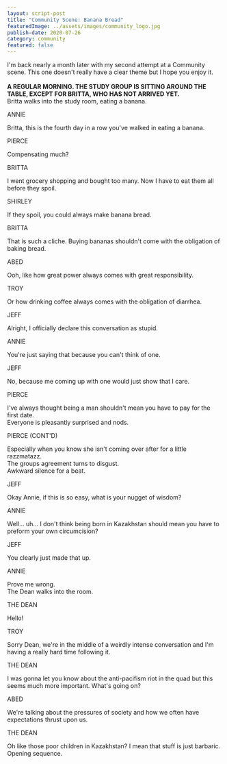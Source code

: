 ```yaml
---
layout: script-post
title: "Community Scene: Banana Bread"
featuredImage: ../assets/images/community_logo.jpg
publish-date: 2020-07-26
category: community
featured: false
---
```


<div class = "lead-in">I'm back nearly a month later with my second attempt at a Community scene. This one doesn't really have a clear theme but I hope you enjoy it.</div>

<br>

<div class = "action">  <strong>A REGULAR MORNING. THE STUDY GROUP IS SITTING AROUND THE TABLE, EXCEPT FOR BRITTA, WHO HAS NOT ARRIVED YET. </strong> </div>


<div class = "action">Britta walks into the study room, eating a banana.</div>

<p class = "character"> ANNIE </p> 
Britta, this is the fourth day in a row you've walked in eating a banana. 

<p class = "character"> PIERCE </p>  
Compensating much?

<p class = "character"> BRITTA </p>
I went grocery shopping and bought too many. Now I have to eat them all before they spoil.  

<p class = "character"> SHIRLEY </p>  
If they spoil, you could always make banana bread.

<p class = "character"> BRITTA </p>  
That is such a cliche. Buying bananas shouldn't come with the obligation of baking bread.

<p class = "character"> ABED </p>  
Ooh, like how great power always comes with great responsibility.

<p class = "character"> TROY </p> 
Or how drinking coffee always comes with the obligation of diarrhea.

<p class = "character"> JEFF </p> 
Alright, I officially declare this conversation as stupid.

<p class = "character"> ANNIE </p> 
You're just saying that because you can't think of one.

<p class = "character"> JEFF </p> 
No, because me coming up with one would just show that I care.

<p class = "character"> PIERCE </p> 
I've always thought being a man shouldn't mean you have to pay for the first date.

<div class = "action">Everyone is pleasantly surprised and nods.</div>

<p class = "character"> PIERCE (CONT'D) </p> 
Especially when you know she isn't coming over after for a little razzmatazz.

<div class = "action">The groups agreement turns to disgust.</div>

<div class = "action">Awkward silence for a beat.</div>

<p class = "character"> JEFF </p> 
Okay Annie, if this is so easy, what is your nugget of wisdom?

<p class = "character"> ANNIE </p> 
Well... uh... I don't think being born in Kazakhstan should mean you have to preform your own circumcision? 

<p class = "character"> JEFF </p> 
You clearly just made that up.

<p class = "character"> ANNIE </p> 
Prove me wrong.

<div class = "action">The Dean walks into the room.</div>

<p class = "character"> THE DEAN </p> 
Hello!

<p class = "character"> TROY </p>
Sorry Dean, we're in the middle of a weirdly intense conversation and I'm having a really hard time following it.

<p class = "character"> THE DEAN </p>
I was gonna let you know about the anti-pacifism riot in the quad but this seems much more important. What's going on?

<p class = "character"> ABED </p> 
We're talking about the pressures of society and how we often have expectations thrust upon us.

<p class = "character"> THE DEAN </p>
Oh like those poor children in Kazakhstan? I mean that stuff is just barbaric.

<div class = "action">Opening sequence.</div>